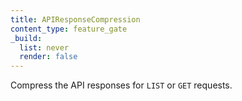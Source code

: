 ```yaml
---
title: APIResponseCompression
content_type: feature_gate
_build:
  list: never
  render: false
---
```

Compress the API responses for `LIST` or `GET` requests.
